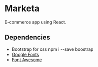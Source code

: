 # Marketa

E-commerce app using React.

## Dependencies
* Bootstrap for css npm i --save boostrap
* [Google Fonts](https://fonts.google.com/)
* [Font Awesome](https://fontawesome.com/)



